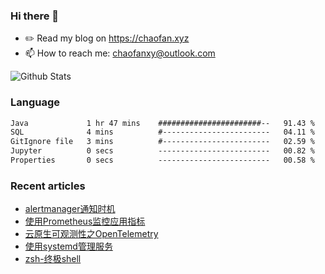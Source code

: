 ### Hi there 👋

- ✏️ Read my blog on https://chaofan.xyz
- 📫 How to reach me: chaofanxy@outlook.com

![Github Stats](https://github-readme-stats.vercel.app/api?username=chaofanx&show_icons=true&theme=dark&count_private=true)

### Language
<!--START_SECTION:waka-->

```txt
Java             1 hr 47 mins    #######################--   91.43 %
SQL              4 mins          #------------------------   04.11 %
GitIgnore file   3 mins          #------------------------   02.59 %
Jupyter          0 secs          -------------------------   00.82 %
Properties       0 secs          -------------------------   00.58 %
```

<!--END_SECTION:waka-->

### Recent articles
<!-- BLOG-POST-LIST:START -->
- [alertmanager通知时机](https://chaofan.xyz/posts/4a58f7b9.html)
- [使用Prometheus监控应用指标](https://chaofan.xyz/posts/49b1cc7e.html)
- [云原生可观测性之OpenTelemetry](https://chaofan.xyz/posts/29a4bd97.html)
- [使用systemd管理服务](https://chaofan.xyz/posts/c670b61f.html)
- [zsh-终极shell](https://chaofan.xyz/posts/fb612641.html)
<!-- BLOG-POST-LIST:END -->
